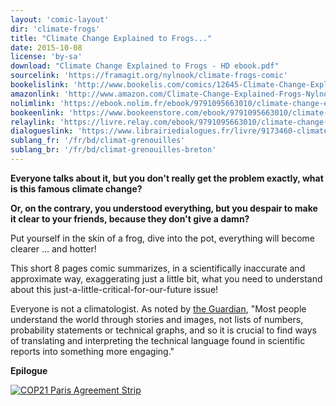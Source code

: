 ```yaml
---
layout: 'comic-layout'
dir: 'climate-frogs'
title: "Climate Change Explained to Frogs..."
date: 2015-10-08
license: 'by-sa'
download: "Climate Change Explained to Frogs - HD ebook.pdf"
sourcelink: 'https://framagit.org/nylnook/climate-frogs-comic'
bookelislink: 'http://www.bookelis.com/comics/12645-Climate-Change-Explained-to-Frogs.html'
amazonlink: 'http://www.amazon.com/Climate-Change-Explained-Frogs-Nylnook-ebook/dp/B01BLKWZR8/'
nolimlink: 'https://ebook.nolim.fr/ebook/9791095663010/climate-change-explained-to-frogs-nylnook'
bookeenlink: 'https://www.bookeenstore.com/ebook/9791095663010/climate-change-explained-to-frogs-nylnook'
relaylink: 'https://livre.relay.com/ebook/9791095663010/climate-change-explained-to-frogs-nylnook'
dialogueslink: 'https://www.librairiedialogues.fr/livre/9173460-climate-change-explained-to-frogs-nylnook-nylnook'
sublang_fr: '/fr/bd/climat-grenouilles'
sublang_br: '/fr/bd/climat-grenouilles-breton'
---
```


**Everyone talks about it, but you don't really get the problem exactly, what is this famous climate change?**

**Or, on the contrary, you understood everything, but you despair to make it clear to your friends, because they don't give a damn?**

Put yourself in the skin of a frog, dive into the pot, everything will become clearer ... and hotter!

This short 8 pages comic summarizes, in a scientifically inaccurate and approximate way, exaggerating just a little bit, what you need to understand about this just-a-little-critical-for-our-future issue!

Everyone is not a climatologist. As noted by [the Guardian](http://www.theguardian.com/sustainable-business/2015/jul/06/12-tools-for-communicating-climate-change-more-effectively), "Most people understand the world through stories and images, not lists of numbers, probability statements or technical graphs, and so it is crucial to find ways of translating and interpreting the technical language found in scientific reports into something more engaging."

**Epilogue**

[![COP21 Paris Agreement Strip](/img/blog/strip-agreement-cop21-paris-web.jpg)](/img/blog/strip-agreement-cop21-paris-web.jpg)
